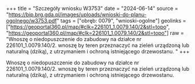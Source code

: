 +++
title = "Szczegóły wniosku W3753"
date = "2024-06-14"
source = "https://bip.brg.gda.pl/images/uploads/wnioski-do-planu-ogolnego/w3753.pdf"
tags = ["obręb: 0079", "wnioski-ogolne"]
geolinks = ["https://geoportal360.pl/map/#clk=226101_1.0079.140/2&stl=topo", "https://geoportal360.pl/map/#clk=226101_1.0079.140/2&stl=topo"]
raw = "Wnoszę o niedopuszczenie do zabudowy na działce nr 226101_1.0079.140/2. wnoszę by teren przeznaczyć na zieleń urządzoną lub naturalną (dziką), z utrzymaniem i ochroną istniejącego drzewostanu. "
+++

Wnoszę o niedopuszczenie do zabudowy na działce nr 226101_1.0079.140/2.
wnoszę by teren przeznaczyć na zieleń urządzoną lub naturalną (dziką), z utrzymaniem i
ochroną istniejącego drzewostanu.



